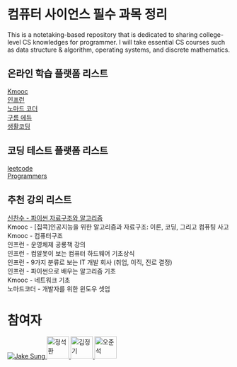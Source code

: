 # 컴퓨터 사이언스 필수 과목 정리
This is a notetaking-based repository that is dedicated to sharing college-level CS knowledges for programmer. I will take essential CS courses such as data structure & algorithm, operating systems, and discrete mathematics. 

## 온라인 학습 플랫폼 리스트
[Kmooc](http://www.kmooc.kr/) <br/>
[인프런](https://www.inflearn.com/) <br/>
[노마드 코더](https://nomadcoders.co/) <br/>
[구름 에듀](https://edu.goorm.io/) <br/>
[생활코딩](https://opentutorials.org/course/1) <br/>

## 코딩 테스트 플랫폼 리스트
[leetcode](https://leetcode.com/problemset/all/) <br/>
[Programmers](https://programmers.co.kr/learn/challenges) <br/>

## 추천 강의 리스트
[신찬수 - 파이썬 자료구조와 알고리즘](https://www.youtube.com/c/ChanSuShin/featured) <br/>
Kmooc - [집콕]인공지능을 위한 알고리즘과 자료구조: 이론, 코딩, 그리고 컴퓨팅 사고 <br/>
Kmooc - 컴퓨터구조 <br/>
인프런 - 운영체제 공룡책 강의 <br/>
인프런 - 컴알못이 보는 컴퓨터 하드웨어 기초상식 <br/>
인프런 - 9가지 분류로 보는 IT 개발 회사 (취업, 이직, 진로 결정) <br/>
인프런 - 파이썬으로 배우는 알고리즘 기초 <br/>
Kmooc - 네트워크 기초 <br/>
노마드코더 - 개발자를 위한 윈도우 셋업 <br/>

# 참여자
<a href="https://github.com/developerasun">
<img src="https://github.com/developerasun.png?size=50" alt="Jake Sung"/>
</a>

<a href="https://github.com/jshhhhh">
<img src="https://github.com/jshhhhh.png" width=50px height=50px alt="정석환"/>
</a>

<a href="https://github.com/omago123">
<img src="https://github.com/omago123.png" width=50px height=50px alt="김정기"/>
</a>

<a href="https://github.com/oh971021">
<img src="https://github.com/oh971021.png" width=50px height=50px alt="오준석"/>
</a>
